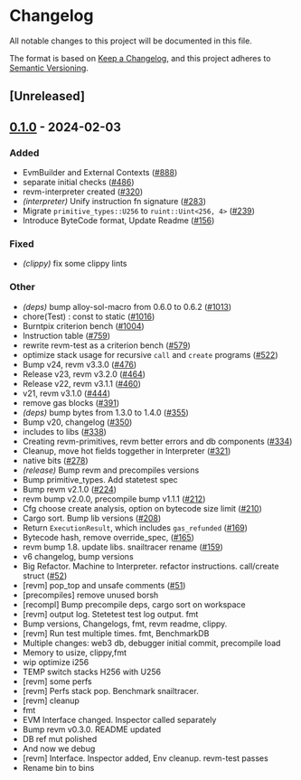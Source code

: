 # Changelog
All notable changes to this project will be documented in this file.

The format is based on [Keep a Changelog](https://keepachangelog.com/en/1.0.0/),
and this project adheres to [Semantic Versioning](https://semver.org/spec/v2.0.0.html).

## [Unreleased]

## [0.1.0](https://github.com/xhcdpg/revm/releases/tag/revm-test-v0.1.0) - 2024-02-03

### Added
- EvmBuilder and External Contexts ([#888](https://github.com/xhcdpg/revm/pull/888))
- separate initial checks ([#486](https://github.com/xhcdpg/revm/pull/486))
- revm-interpreter created ([#320](https://github.com/xhcdpg/revm/pull/320))
- *(interpreter)* Unify instruction fn signature ([#283](https://github.com/xhcdpg/revm/pull/283))
- Migrate `primitive_types::U256` to `ruint::Uint<256, 4>` ([#239](https://github.com/xhcdpg/revm/pull/239))
- Introduce ByteCode format, Update Readme ([#156](https://github.com/xhcdpg/revm/pull/156))

### Fixed
- *(clippy)* fix some clippy lints

### Other
- *(deps)* bump alloy-sol-macro from 0.6.0 to 0.6.2 ([#1013](https://github.com/xhcdpg/revm/pull/1013))
- chore(Test) : const to static ([#1016](https://github.com/xhcdpg/revm/pull/1016))
- Burntpix criterion bench ([#1004](https://github.com/xhcdpg/revm/pull/1004))
- Instruction table ([#759](https://github.com/xhcdpg/revm/pull/759))
- rewrite revm-test as a criterion bench ([#579](https://github.com/xhcdpg/revm/pull/579))
- optimize stack usage for recursive `call` and `create` programs ([#522](https://github.com/xhcdpg/revm/pull/522))
- Bump v24, revm v3.3.0 ([#476](https://github.com/xhcdpg/revm/pull/476))
- Release v23, revm v3.2.0 ([#464](https://github.com/xhcdpg/revm/pull/464))
- Release v22, revm v3.1.1 ([#460](https://github.com/xhcdpg/revm/pull/460))
- v21, revm v3.1.0 ([#444](https://github.com/xhcdpg/revm/pull/444))
- remove gas blocks ([#391](https://github.com/xhcdpg/revm/pull/391))
- *(deps)* bump bytes from 1.3.0 to 1.4.0 ([#355](https://github.com/xhcdpg/revm/pull/355))
- Bump v20, changelog ([#350](https://github.com/xhcdpg/revm/pull/350))
- includes to libs ([#338](https://github.com/xhcdpg/revm/pull/338))
- Creating revm-primitives, revm better errors and db components  ([#334](https://github.com/xhcdpg/revm/pull/334))
- Cleanup, move hot fields toggether in Interpreter ([#321](https://github.com/xhcdpg/revm/pull/321))
- native bits ([#278](https://github.com/xhcdpg/revm/pull/278))
- *(release)* Bump revm and precompiles versions
- Bump primitive_types. Add statetest spec
- Bump revm v2.1.0 ([#224](https://github.com/xhcdpg/revm/pull/224))
- revm bump v2.0.0, precompile bump v1.1.1 ([#212](https://github.com/xhcdpg/revm/pull/212))
- Cfg choose create analysis, option on bytecode size limit ([#210](https://github.com/xhcdpg/revm/pull/210))
- Cargo sort. Bump lib versions ([#208](https://github.com/xhcdpg/revm/pull/208))
- Return `ExecutionResult`, which includes `gas_refunded` ([#169](https://github.com/xhcdpg/revm/pull/169))
- Bytecode hash, remove override_spec, ([#165](https://github.com/xhcdpg/revm/pull/165))
- revm bump 1.8. update libs. snailtracer rename ([#159](https://github.com/xhcdpg/revm/pull/159))
- v6 changelog, bump versions
- Big Refactor. Machine to Interpreter. refactor instructions. call/create struct ([#52](https://github.com/xhcdpg/revm/pull/52))
- [revm] pop_top and unsafe comments ([#51](https://github.com/xhcdpg/revm/pull/51))
- [precompiles] remove unused borsh
- [recompl] Bump precompile deps, cargo sort on workspace
- [revm] output log. Stetetest test log output. fmt
- Bump versions, Changelogs, fmt, revm readme, clippy.
- [revm] Run test multiple times. fmt, BenchmarkDB
- Multiple changes: web3 db, debugger initial commit, precompile load
- Memory to usize, clippy,fmt
- wip optimize i256
- TEMP switch stacks H256 with U256
- [revm] some perfs
- [revm] Perfs stack pop. Benchmark snailtracer.
- [revm] cleanup
- fmt
- EVM Interface changed. Inspector called separately
- Bump revm v0.3.0. README updated
- DB ref mut polished
- And now we debug
- [revm] Interface. Inspector added, Env cleanup. revm-test passes
- Rename bin to bins
